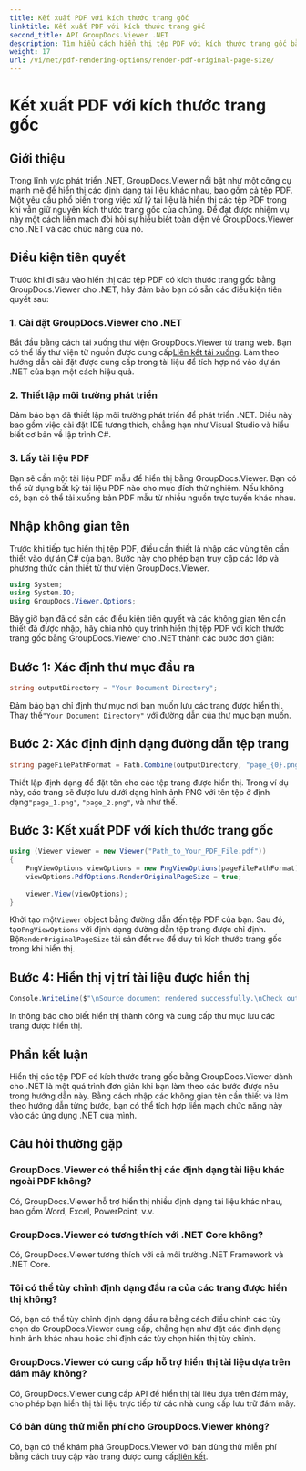 ```yaml
---
title: Kết xuất PDF với kích thước trang gốc
linktitle: Kết xuất PDF với kích thước trang gốc
second_title: API GroupDocs.Viewer .NET
description: Tìm hiểu cách hiển thị tệp PDF với kích thước trang gốc bằng GroupDocs.Viewer dành cho .NET. Hãy làm theo hướng dẫn từng bước của chúng tôi và tích hợp liền mạch chức năng này.
weight: 17
url: /vi/net/pdf-rendering-options/render-pdf-original-page-size/
---
```


# Kết xuất PDF với kích thước trang gốc

## Giới thiệu
Trong lĩnh vực phát triển .NET, GroupDocs.Viewer nổi bật như một công cụ mạnh mẽ để hiển thị các định dạng tài liệu khác nhau, bao gồm cả tệp PDF. Một yêu cầu phổ biến trong việc xử lý tài liệu là hiển thị các tệp PDF trong khi vẫn giữ nguyên kích thước trang gốc của chúng. Để đạt được nhiệm vụ này một cách liền mạch đòi hỏi sự hiểu biết toàn diện về GroupDocs.Viewer cho .NET và các chức năng của nó.
## Điều kiện tiên quyết
Trước khi đi sâu vào hiển thị các tệp PDF có kích thước trang gốc bằng GroupDocs.Viewer cho .NET, hãy đảm bảo bạn có sẵn các điều kiện tiên quyết sau:
### 1. Cài đặt GroupDocs.Viewer cho .NET
 Bắt đầu bằng cách tải xuống thư viện GroupDocs.Viewer từ trang web. Bạn có thể lấy thư viện từ nguồn được cung cấp[Liên kết tải xuống](https://releases.groupdocs.com/viewer/net/). Làm theo hướng dẫn cài đặt được cung cấp trong tài liệu để tích hợp nó vào dự án .NET của bạn một cách hiệu quả.
### 2. Thiết lập môi trường phát triển
Đảm bảo bạn đã thiết lập môi trường phát triển để phát triển .NET. Điều này bao gồm việc cài đặt IDE tương thích, chẳng hạn như Visual Studio và hiểu biết cơ bản về lập trình C#.
### 3. Lấy tài liệu PDF
Bạn sẽ cần một tài liệu PDF mẫu để hiển thị bằng GroupDocs.Viewer. Bạn có thể sử dụng bất kỳ tài liệu PDF nào cho mục đích thử nghiệm. Nếu không có, bạn có thể tải xuống bản PDF mẫu từ nhiều nguồn trực tuyến khác nhau.

## Nhập không gian tên
Trước khi tiếp tục hiển thị tệp PDF, điều cần thiết là nhập các vùng tên cần thiết vào dự án C# của bạn. Bước này cho phép bạn truy cập các lớp và phương thức cần thiết từ thư viện GroupDocs.Viewer.

```csharp
using System;
using System.IO;
using GroupDocs.Viewer.Options;
```

Bây giờ bạn đã có sẵn các điều kiện tiên quyết và các không gian tên cần thiết đã được nhập, hãy chia nhỏ quy trình hiển thị tệp PDF với kích thước trang gốc bằng GroupDocs.Viewer cho .NET thành các bước đơn giản:
## Bước 1: Xác định thư mục đầu ra
```csharp
string outputDirectory = "Your Document Directory";
```
 Đảm bảo bạn chỉ định thư mục nơi bạn muốn lưu các trang được hiển thị. Thay thế`"Your Document Directory"` với đường dẫn của thư mục bạn muốn.
## Bước 2: Xác định định dạng đường dẫn tệp trang
```csharp
string pageFilePathFormat = Path.Combine(outputDirectory, "page_{0}.png");
```
Thiết lập định dạng để đặt tên cho các tệp trang được hiển thị. Trong ví dụ này, các trang sẽ được lưu dưới dạng hình ảnh PNG với tên tệp ở định dạng`"page_1.png"`, `"page_2.png"`, và như thế.
## Bước 3: Kết xuất PDF với kích thước trang gốc
```csharp
using (Viewer viewer = new Viewer("Path_to_Your_PDF_File.pdf"))
{
    PngViewOptions viewOptions = new PngViewOptions(pageFilePathFormat);
    viewOptions.PdfOptions.RenderOriginalPageSize = true;
    
    viewer.View(viewOptions);
}
```
 Khởi tạo một`Viewer` object bằng đường dẫn đến tệp PDF của bạn. Sau đó, tạo`PngViewOptions` với định dạng đường dẫn tệp trang được chỉ định. Bộ`RenderOriginalPageSize` tài sản để`true` để duy trì kích thước trang gốc trong khi hiển thị.
## Bước 4: Hiển thị vị trí tài liệu được hiển thị
```csharp
Console.WriteLine($"\nSource document rendered successfully.\nCheck output in {outputDirectory}.");
```
In thông báo cho biết hiển thị thành công và cung cấp thư mục lưu các trang được hiển thị.

## Phần kết luận
Hiển thị các tệp PDF có kích thước trang gốc bằng GroupDocs.Viewer dành cho .NET là một quá trình đơn giản khi bạn làm theo các bước được nêu trong hướng dẫn này. Bằng cách nhập các không gian tên cần thiết và làm theo hướng dẫn từng bước, bạn có thể tích hợp liền mạch chức năng này vào các ứng dụng .NET của mình.
## Câu hỏi thường gặp
### GroupDocs.Viewer có thể hiển thị các định dạng tài liệu khác ngoài PDF không?
Có, GroupDocs.Viewer hỗ trợ hiển thị nhiều định dạng tài liệu khác nhau, bao gồm Word, Excel, PowerPoint, v.v.
### GroupDocs.Viewer có tương thích với .NET Core không?
Có, GroupDocs.Viewer tương thích với cả môi trường .NET Framework và .NET Core.
### Tôi có thể tùy chỉnh định dạng đầu ra của các trang được hiển thị không?
Có, bạn có thể tùy chỉnh định dạng đầu ra bằng cách điều chỉnh các tùy chọn do GroupDocs.Viewer cung cấp, chẳng hạn như đặt các định dạng hình ảnh khác nhau hoặc chỉ định các tùy chọn hiển thị tùy chỉnh.
### GroupDocs.Viewer có cung cấp hỗ trợ hiển thị tài liệu dựa trên đám mây không?
Có, GroupDocs.Viewer cung cấp API để hiển thị tài liệu dựa trên đám mây, cho phép bạn hiển thị tài liệu trực tiếp từ các nhà cung cấp lưu trữ đám mây.
### Có bản dùng thử miễn phí cho GroupDocs.Viewer không?
 Có, bạn có thể khám phá GroupDocs.Viewer với bản dùng thử miễn phí bằng cách truy cập vào trang được cung cấp[liên kết](https://releases.groupdocs.com/).